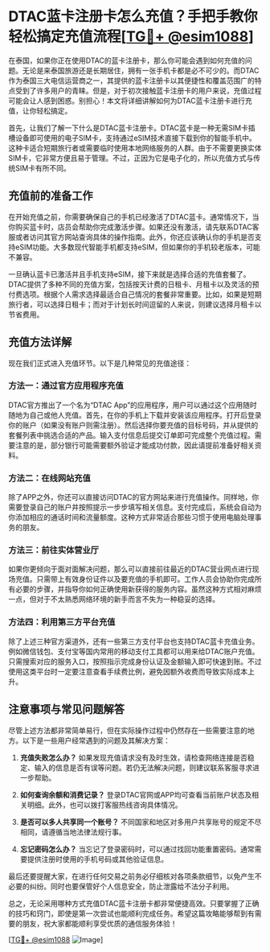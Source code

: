 # DTAC蓝卡注册卡怎么充值？手把手教你轻松搞定充值流程[[TG💪+ @esim1088](https://t.me/s/esim1088)]

在泰国，如果你正在使用DTAC的蓝卡注册卡，那么你可能会遇到如何充值的问题。无论是来泰国旅游还是长期居住，拥有一张手机卡都是必不可少的。而DTAC作为泰国三大电信运营商之一，其提供的蓝卡注册卡以其便捷性和覆盖范围广的特点受到了许多用户的青睐。但是，对于初次接触蓝卡注册卡的用户来说，充值过程可能会让人感到困惑。别担心！本文将详细讲解如何为DTAC蓝卡注册卡进行充值，让你轻松搞定。

首先，让我们了解一下什么是DTAC蓝卡注册卡。DTAC蓝卡是一种无需SIM卡插槽设备即可使用的电子SIM卡，支持通过eSIM技术直接下载到你的智能手机中。这种卡适合短期旅行者或需要临时使用本地网络服务的人群。由于不需要更换实体SIM卡，它非常方便且易于管理。不过，正因为它是电子化的，所以充值方式与传统SIM卡有所不同。

## 充值前的准备工作

在开始充值之前，你需要确保自己的手机已经激活了DTAC蓝卡。通常情况下，当你购买蓝卡时，店员会帮助你完成激活步骤。如果还没有激活，请先联系DTAC客服或者访问其官方网站查询具体的操作指南。此外，你还应该确认你的手机是否支持eSIM功能。大多数现代智能手机都支持eSIM，但如果你的手机较老版本，可能不兼容。

一旦确认蓝卡已激活并且手机支持eSIM，接下来就是选择合适的充值套餐了。DTAC提供了多种不同的充值方案，包括按天计费的日租卡、月租卡以及灵活的预付费选项。根据个人需求选择最适合自己情况的套餐非常重要。比如，如果是短期旅行者，可以选择日租卡；而对于计划长时间逗留的人来说，则建议选择月租卡以节省费用。

## 充值方法详解

现在我们正式进入充值环节。以下是几种常见的充值途径：

### 方法一：通过官方应用程序充值

DTAC官方推出了一个名为“DTAC App”的应用程序，用户可以通过这个应用随时随地为自己或他人充值。首先，在你的手机上下载并安装该应用程序。打开后登录你的账户（如果没有账户则需注册）。然后选择你要充值的目标号码，并从提供的套餐列表中挑选合适的产品。输入支付信息后提交订单即可完成整个充值过程。需要注意的是，部分银行可能需要额外验证才能成功付款，因此请提前准备好相关资料。

### 方法二：在线网站充值

除了APP之外，你还可以直接访问DTAC的官方网站来进行充值操作。同样地，你需要登录自己的账户并按照提示一步步填写相关信息。支付完成后，系统会自动为你添加相应的通话时间和流量额度。这种方式非常适合那些习惯于使用电脑处理事务的朋友。

### 方法三：前往实体营业厅

如果你更倾向于面对面解决问题，那么可以直接前往最近的DTAC营业网点进行现场充值。只需带上有效身份证件以及要充值的手机即可。工作人员会协助你完成所有必要的步骤，并指导你如何正确使用新获得的服务内容。虽然这种方式相对麻烦一点，但对于不太熟悉网络环境的新手而言不失为一种稳妥的选择。

### 方法四：利用第三方平台充值

除了上述三种官方渠道外，还有一些第三方支付平台也支持DTAC蓝卡充值业务。例如微信钱包、支付宝等国内常用的移动支付工具都可以用来给DTAC账户充值。只需搜索对应的服务入口，按照指示完成身份认证及金额输入即可快速到账。不过使用这类平台时一定要注意查看手续费比例，避免因额外收费而导致实际成本上升。

## 注意事项与常见问题解答

尽管上述方法都非常简单易行，但在实际操作过程中仍然存在一些需要注意的地方。以下是一些用户经常遇到的问题及其解决方案：

1. **充值失败怎么办？**
   如果发现充值请求没有及时生效，请检查网络连接是否稳定、输入的信息是否有误等问题。若仍无法解决问题，则建议联系客服寻求进一步帮助。

2. **如何查询余额和消费记录？**
   登录DTAC官网或APP均可查看当前账户状态及相关明细。此外，也可以拨打客服热线咨询具体情况。

3. **是否可以多人共享同一个账号？**
   不同国家和地区对多用户共享账号的规定不尽相同，请遵循当地法律法规行事。

4. **忘记密码怎么办？**
   当忘记了登录密码时，可以通过找回功能重置密码。通常需要提供注册时使用的手机号码或其他验证信息。

最后还要提醒大家，在进行任何交易之前务必仔细核对各项条款细节，以免产生不必要的纠纷。同时也要保管好个人信息安全，防止泄露给不法分子利用。

总之，无论采用哪种方式充值DTAC蓝卡注册卡都非常便捷高效。只要掌握了正确的技巧和窍门，即使是第一次尝试也能顺利完成任务。希望这篇攻略能够帮到有需要的朋友，祝大家都能顺利享受优质的通信服务体验！

[[TG💪+ @esim1088](https://t.me/s/esim1088) ![Image](https://i.postimg.cc/4NQfJmqS/Snipaste-2025-05-13-00-14-12.png)]